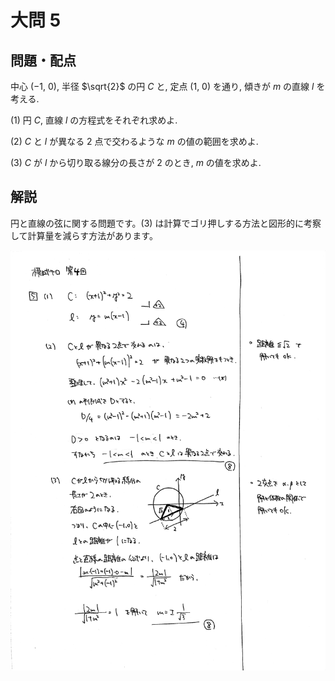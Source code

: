 ﻿---
layout: default
parent: 第 4 回
grand_parent: 模試テロ
summary: 
published: false
---

# 大問 5

## 問題・配点

中心 $(-1,\ 0)$, 半径 $\sqrt{2}$ の円 $C$ と, 定点 $(1,\ 0)$ を通り, 傾きが $m$ の直線 $l$ を考える.

(1) 円 $C$, 直線 $l$ の方程式をそれぞれ求めよ.

(2) $C$ と $l$ が異なる $2$ 点で交わるような $m$ の値の範囲を求めよ.

(3) $C$ が $l$ から切り取る線分の長さが $2$ のとき, $m$ の値を求めよ.

## 解説

円と直線の弦に関する問題です。(3) は計算でゴリ押しする方法と図形的に考察して計算量を減らす方法があります。

![](img/examterro_04-5.jpg)